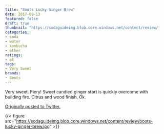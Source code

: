 ```yaml
---
title: "Boots Lucky Ginger Brew"
date: 2017-09-13
featured: false
draft: true
thumbnail: "https://sodaguideimg.blob.core.windows.net/content/review/thumbs/boots-lucky-ginger-brew.jpg"
categories:
- soda
- water
- kombucha
- other
ratings:
- ok
tags:
- Very Sweet
brands:
- Boots
---
```


Very sweet. Fiery! Sweet candied ginger start is quickly overcome with building fire. Citrus and wood finish. Ok.

[Originally posted to Twitter.](https://twitter.com/Cavorter/status/908025152859807744)

{{< figure src="https://sodaguideimg.blob.core.windows.net/content/review/boots-lucky-ginger-brew.jpg" >}}

